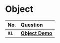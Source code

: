 # **Object**

| No.      | Question   |
| :------- | :--------- |
| **`01`** | [**Object Demo**](https://github.com/nayanR3/SkillMineCodes/blob/master/SkillMineCodes/OOPS/Object/Student.cs) |